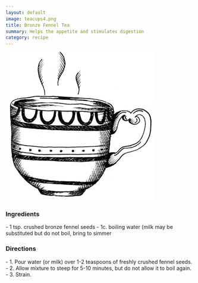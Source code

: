 ```yaml
---
layout: default
image: teacups4.png
title: Bronze Fennel Tea
summary: Helps the appetite and stimulates digestion
category: recipe
---
```

<img src="/img/teacups4.png" class="img-resize">

<h3 class="recipe-center">Ingredients</h3>
- 1 tsp. crushed bronze fennel seeds
- 1c. boiling water (milk may be substituted but do not boil, bring to simmer

<h3 class="recipe-center">Directions</h3>
- 1. Pour water (or milk) over 1-2 teaspoons of freshly crushed fennel seeds.
- 2. Allow mixture to steep for 5-10 minutes, but do not allow it to boil again.
- 3. Strain.
